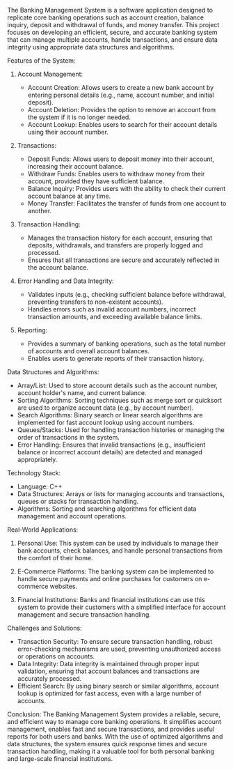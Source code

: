 The Banking Management System is a software application designed to replicate core banking operations such as account creation, balance inquiry, deposit and withdrawal of
funds, and money transfer. This project focuses on developing an efficient, secure, and accurate banking system that can manage multiple accounts, handle transactions,
and ensure data integrity using appropriate data structures and algorithms.

Features of the System:

1. Account Management:
   - Account Creation: Allows users to create a new bank account by entering personal details (e.g., name, account number, and initial deposit).
   - Account Deletion: Provides the option to remove an account from the system if it is no longer needed.
   - Account Lookup: Enables users to search for their account details using their account number.

2. Transactions:
   - Deposit Funds: Allows users to deposit money into their account, increasing their account balance.
   - Withdraw Funds: Enables users to withdraw money from their account, provided they have sufficient balance.
   - Balance Inquiry: Provides users with the ability to check their current account balance at any time.
   - Money Transfer: Facilitates the transfer of funds from one account to another.

3. Transaction Handling:
   - Manages the transaction history for each account, ensuring that deposits, withdrawals, and transfers are properly logged and processed.
   - Ensures that all transactions are secure and accurately reflected in the account balance.

4. Error Handling and Data Integrity:
   - Validates inputs (e.g., checking sufficient balance before withdrawal, preventing transfers to non-existent accounts).
   - Handles errors such as invalid account numbers, incorrect transaction amounts, and exceeding available balance limits.

5. Reporting:
   - Provides a summary of banking operations, such as the total number of accounts and overall account balances.
   - Enables users to generate reports of their transaction history.

Data Structures and Algorithms:

- Array/List: Used to store account details such as the account number, account holder's name, and current balance.
- Sorting Algorithms: Sorting techniques such as merge sort or quicksort are used to organize account data (e.g., by account number).
- Search Algorithms: Binary search or linear search algorithms are implemented for fast account lookup using account numbers.
- Queues/Stacks: Used for handling transaction histories or managing the order of transactions in the system.
- Error Handling: Ensures that invalid transactions (e.g., insufficient balance or incorrect account details) are detected and managed appropriately.

Technology Stack:
- Language: C++
- Data Structures: Arrays or lists for managing accounts and transactions, queues or stacks for transaction handling.
- Algorithms: Sorting and searching algorithms for efficient data management and account operations.

Real-World Applications:

1. Personal Use: This system can be used by individuals to manage their bank accounts, check balances, and handle personal transactions from the comfort of their home.
   
2. E-Commerce Platforms: The banking system can be implemented to handle secure payments and online purchases for customers on e-commerce websites.

3. Financial Institutions: Banks and financial institutions can use this system to provide their customers with a simplified interface for account management and secure transaction handling.

Challenges and Solutions:

- Transaction Security: To ensure secure transaction handling, robust error-checking mechanisms are used, preventing unauthorized access or operations on accounts.
- Data Integrity: Data integrity is maintained through proper input validation, ensuring that account balances and transactions are accurately processed.
- Efficient Search: By using binary search or similar algorithms, account lookup is optimized for fast access, even with a large number of accounts.

Conclusion:
The Banking Management System provides a reliable, secure, and efficient way to manage core banking operations. It simplifies account management,
enables fast and secure transactions, and provides useful reports for both users and banks. With the use of optimized algorithms and data structures,
the system ensures quick response times and secure transaction handling, making it a valuable tool for both personal banking and large-scale financial institutions.

